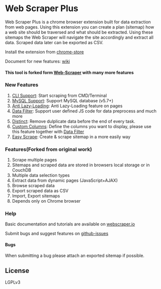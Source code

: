 # Web Scraper Plus
Web Scraper Plus is a chrome browser extension built for data extraction from web 
pages. Using this extension you can create a plan (sitemap) how a web site 
should be traversed and what should be extracted. Using these sitemaps the 
Web Scraper will navigate the site accordingly and extract all data. Scraped 
data later can be exported as CSV.

Install the extension from [chrome-store]

Document for new features: [wiki]

#### This tool is forked form [Web-Scraper] with many more features

### New Features
 1. [CLI Support]: Start scraping from CMD/Terminal
 2. [MySQL Support]: Support MySQL database (v5.7+)
 3. [Anti Lazy-Loading]: Anti Lazy-Loading feature on pages
 4. [Data Filter]: Support user defined JS code for data preprocess and much more
 5. [Distinct]: Remove dulplicate data before the end of every task.
 6. [Custom Columns]: Define the columns you want to display, please use this feature together with [Data Filter]
 7. [Easy Scrape]: Create & scrape sitemap in a more easily way

### Features(Forked from original work)

 1. Scrape multiple pages
 2. Sitemaps and scraped data are stored in browsers local storage or in CouchDB
 3. Multiple data selection types
 4. Extract data from dynamic pages (JavaScript+AJAX)
 5. Browse scraped data
 6. Export scraped data as CSV
 7. Import, Export sitemaps
 8. Depends only on Chrome browser

### Help

 Basic documentation and tutorials are available on [webscraper.io]
 
 Submit bugs and suggest features on [github-issues]
 
#### Bugs
When submitting a bug please attach an exported sitemap if possible.

## License
LGPLv3

 [Web-Scraper]: https://github.com/martinsbalodis/web-scraper-chrome-extension
 [chrome-store]: https://chrome.google.com/webstore/detail/pbbfbmlnpackgeofecdfncmmdbodkhma
 [webscraper.io]: http://webscraper.io/
 [github-issues]: https://github.com/hejiheji001/web-scraper-chrome-extension/issues
 [wiki]: https://github.com/hejiheji001/web-scraper-chrome-extension/wiki
[MySQL Support]: https://github.com/hejiheji001/web-scraper-chrome-extension/wiki/MySQL-Support

[CLI Support]: https://github.com/hejiheji001/web-scraper-chrome-extension/wiki/CLI-Support

[Anti Lazy-Loading]: https://github.com/hejiheji001/web-scraper-chrome-extension/wiki/Anti-Lazy-Loading

[Data Filter]: https://github.com/hejiheji001/web-scraper-chrome-extension/wiki/Data-Filter

[Distinct]: https://github.com/hejiheji001/web-scraper-chrome-extension/wiki/Distinct

[Custom Columns]: https://github.com/hejiheji001/web-scraper-chrome-extension/wiki/Custom-Columns

[Easy Scrape]: https://github.com/hejiheji001/web-scraper-chrome-extension/wiki/Easy-Scrape
